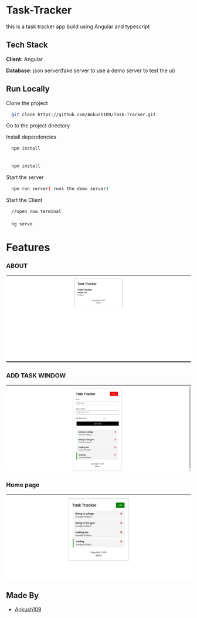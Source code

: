 # Task-Tracker

this is a task tracker app build using Angular and typescript

## Tech Stack

**Client:** Angular

**Database:** json server(fake server to use a demo server to test the ui)

## Run Locally

Clone the project

```bash
  git clone https://github.com/Ankush109/Task-Tracker.git
```

Go to the project directory

Install dependencies

```bash
  npm install
```

```bash

  npm install
```

Start the server

```bash
  npm run server( runs the demo server)
```

Start the Client

```bash
  //open now terminal

  ng serve
```

# Features

### ABOUT

![](https://github.com/Ankush109/Task-Tracker/blob/main/src/pictures/t1.jpeg)

### ADD TASK WINDOW

![](https://github.com/Ankush109/Task-Tracker/blob/main/src/pictures/t2.jpeg)

### Home page

![](https://github.com/Ankush109/Task-Tracker/blob/main/src/pictures/t3.jpeg)

## Made By

- [Ankush109](https://github.com/Ankush109)
